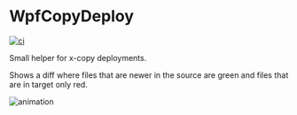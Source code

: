 # WpfCopyDeploy

[![ci](https://github.com/JohanLarsson/WpfCopyDeploy/actions/workflows/ci.yml/badge.svg)](https://github.com/JohanLarsson/WpfCopyDeploy/actions/workflows/ci.yml)

Small helper for x-copy deployments.

Shows a diff where files that are newer in the source are green and files that are in target only red.

![animation](https://user-images.githubusercontent.com/1640096/53497581-c96e3000-3aa4-11e9-95c4-505b1ccc5eb9.gif)
